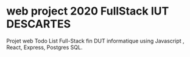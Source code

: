 # web project 2020 FullStack IUT DESCARTES
Projet web Todo List Full-Stack fin DUT informatique using Javascript , React, Express, Postgres SQL.
